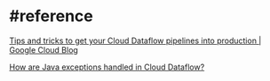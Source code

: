 

# #reference

[Tips and tricks to get your Cloud Dataflow pipelines into production | Google Cloud Blog](https://cloud.google.com/blog/products/data-analytics/tips-and-tricks-to-get-your-cloud-dataflow-pipelines-into-production)

[How are Java exceptions handled in Cloud Dataflow?](https://cloud.google.com/dataflow/docs/resources/faq#how-are-java-exceptions-handled-in-cloud-dataflow)
